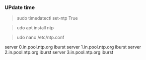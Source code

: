 ### UPdate time
> sudo timedatectl set-ntp True

>udo apt install ntp

>udo nano /etc/ntp.conf

server 0.in.pool.ntp.org iburst
server 1.in.pool.ntp.org iburst
server 2.in.pool.ntp.org iburst
server 3.in.pool.ntp.org iburst
